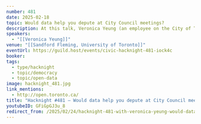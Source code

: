 ```yaml
---
number: 481
date: 2025-02-18
topic: Would data help you depute at City Council meetings?
description: At this talk, Veronica Yeung (an employee on the City of Toronto's Open Data team) will talk about the reports that City staff write to support City Council's decision making – what are they? How do they fit into the democratic process? Where can you read them?
speakers:
  - "[[Veronica Yeung]]"
venue: "[[Sandford Fleming, University of Toronto]]"
eventUrl: https://guild.host/events/civic-hacknight-481-iock4c
booker:
tags:
  - type/hacknight
  - topic/democracy
  - topic/open-data
image: hacknight_481.jpg
link_mentions:
  - http://open.toronto.ca/
title: "Hacknight #481 – Would data help you depute at City Council meetings?"
youtubeID: GFiGpGJ3u_8
redirect_from: /2025/02/24/hacknight-481-with-veronica-yeung-would-data-help-you-depute-at-city-council-meetings/
---
```


